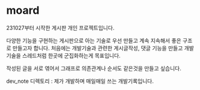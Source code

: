 # moard
231027부터 시작한 게시판 개인 프로젝트입니다.

다양한 기능을 구현하는 게시판으로 아는 기술로 우선 만들고 계속 지속해서 좋은 구조로 만들고자 합니다.
처음에는 개발기술과 관련한 게시글작성, 댓글 기능을 만들고 개발기술을 스레드처럼 한곳에 군집화하는게 목표입니다.

작성된 글을 서로 엮어서 그래프로 의존관계나 순서도 같은것을 만들고 싶습니다.

dev_note 디렉토리 : 제가 개발하며 매일매일 쓰는 개발기록입니다.

